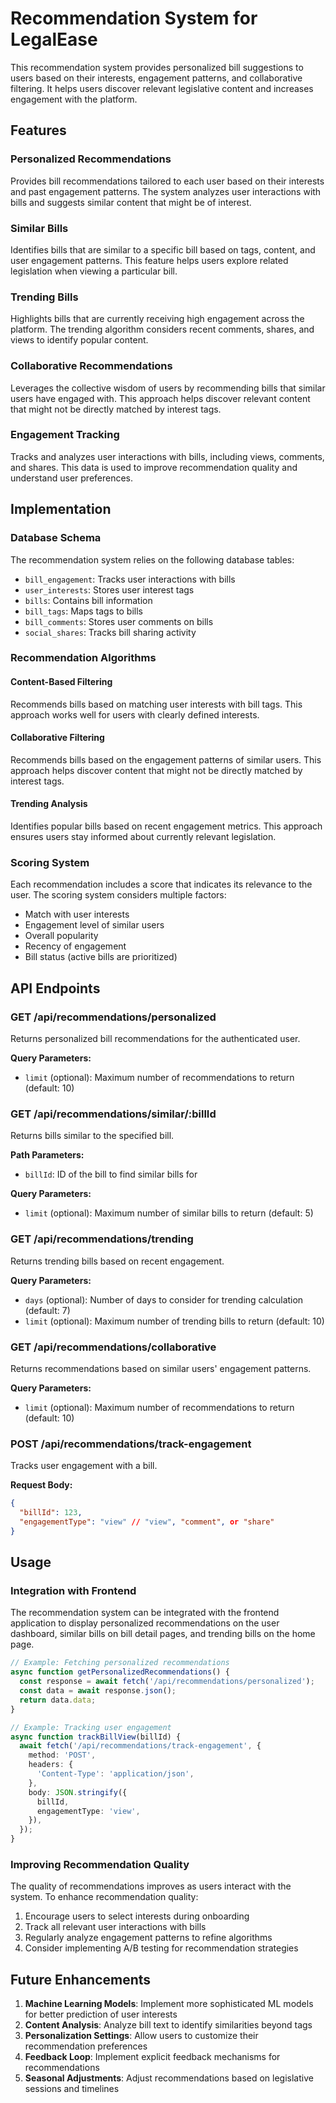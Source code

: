# Recommendation System for LegalEase

This recommendation system provides personalized bill suggestions to users based on their interests, engagement patterns, and collaborative filtering. It helps users discover relevant legislative content and increases engagement with the platform.

## Features

### Personalized Recommendations

Provides bill recommendations tailored to each user based on their interests and past engagement patterns. The system analyzes user interactions with bills and suggests similar content that might be of interest.

### Similar Bills

Identifies bills that are similar to a specific bill based on tags, content, and user engagement patterns. This feature helps users explore related legislation when viewing a particular bill.

### Trending Bills

Highlights bills that are currently receiving high engagement across the platform. The trending algorithm considers recent comments, shares, and views to identify popular content.

### Collaborative Recommendations

Leverages the collective wisdom of users by recommending bills that similar users have engaged with. This approach helps discover relevant content that might not be directly matched by interest tags.

### Engagement Tracking

Tracks and analyzes user interactions with bills, including views, comments, and shares. This data is used to improve recommendation quality and understand user preferences.

## Implementation

### Database Schema

The recommendation system relies on the following database tables:

- `bill_engagement`: Tracks user interactions with bills
- `user_interests`: Stores user interest tags
- `bills`: Contains bill information
- `bill_tags`: Maps tags to bills
- `bill_comments`: Stores user comments on bills
- `social_shares`: Tracks bill sharing activity

### Recommendation Algorithms

#### Content-Based Filtering

Recommends bills based on matching user interests with bill tags. This approach works well for users with clearly defined interests.

#### Collaborative Filtering

Recommends bills based on the engagement patterns of similar users. This approach helps discover content that might not be directly matched by interest tags.

#### Trending Analysis

Identifies popular bills based on recent engagement metrics. This approach ensures users stay informed about currently relevant legislation.

### Scoring System

Each recommendation includes a score that indicates its relevance to the user. The scoring system considers multiple factors:

- Match with user interests
- Engagement level of similar users
- Overall popularity
- Recency of engagement
- Bill status (active bills are prioritized)

## API Endpoints

### GET /api/recommendations/personalized

Returns personalized bill recommendations for the authenticated user.

**Query Parameters:**

- `limit` (optional): Maximum number of recommendations to return (default: 10)

### GET /api/recommendations/similar/:billId

Returns bills similar to the specified bill.

**Path Parameters:**

- `billId`: ID of the bill to find similar bills for

**Query Parameters:**

- `limit` (optional): Maximum number of similar bills to return (default: 5)

### GET /api/recommendations/trending

Returns trending bills based on recent engagement.

**Query Parameters:**

- `days` (optional): Number of days to consider for trending calculation (default: 7)
- `limit` (optional): Maximum number of trending bills to return (default: 10)

### GET /api/recommendations/collaborative

Returns recommendations based on similar users' engagement patterns.

**Query Parameters:**

- `limit` (optional): Maximum number of recommendations to return (default: 10)

### POST /api/recommendations/track-engagement

Tracks user engagement with a bill.

**Request Body:**

```json
{
  "billId": 123,
  "engagementType": "view" // "view", "comment", or "share"
}
```

## Usage

### Integration with Frontend

The recommendation system can be integrated with the frontend application to display personalized recommendations on the user dashboard, similar bills on bill detail pages, and trending bills on the home page.

```typescript
// Example: Fetching personalized recommendations
async function getPersonalizedRecommendations() {
  const response = await fetch('/api/recommendations/personalized');
  const data = await response.json();
  return data.data;
}

// Example: Tracking user engagement
async function trackBillView(billId) {
  await fetch('/api/recommendations/track-engagement', {
    method: 'POST',
    headers: {
      'Content-Type': 'application/json',
    },
    body: JSON.stringify({
      billId,
      engagementType: 'view',
    }),
  });
}
```

### Improving Recommendation Quality

The quality of recommendations improves as users interact with the system. To enhance recommendation quality:

1. Encourage users to select interests during onboarding
2. Track all relevant user interactions with bills
3. Regularly analyze engagement patterns to refine algorithms
4. Consider implementing A/B testing for recommendation strategies

## Future Enhancements

1. **Machine Learning Models**: Implement more sophisticated ML models for better prediction of user interests
2. **Content Analysis**: Analyze bill text to identify similarities beyond tags
3. **Personalization Settings**: Allow users to customize their recommendation preferences
4. **Feedback Loop**: Implement explicit feedback mechanisms for recommendations
5. **Seasonal Adjustments**: Adjust recommendations based on legislative sessions and timelines
